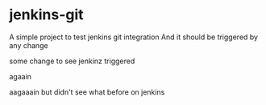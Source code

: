 # jenkins-git

A simple project to test jenkins git integration
And it should be triggered by any change

some change to see jenkinz triggered

agaain


aagaaain but didn't see what before on jenkins
